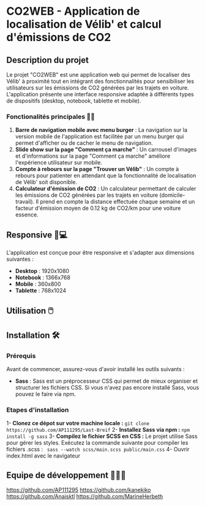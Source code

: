 # CO2WEB - Application de localisation de Vélib' et calcul d'émissions de CO2

## Description du projet

Le projet "CO2WEB" est une application web qui permet de localiser des Vélib' à proximité tout en intégrant des fonctionnalités pour sensibiliser les utilisateurs sur les émissions de CO2 générées par les trajets en voiture. L'application présente une interface responsive adaptée à différents types de dispositifs (desktop, notebook, tablette et mobile).

### Fonctionalités principales 🚗💨

1. **Barre de navigation mobile avec menu burger** : La navigation sur la version mobile de l'application est facilitée par un menu burger qui permet d'afficher ou de cacher le menu de navigation.
2. **Slide show sur la page "Comment ça marche"** : Un carrousel d'images et d'informations sur la page "Comment ça marche" améliore l'expérience utilisateur sur mobile.
3. **Compte à rebours sur la page "Trouver un Vélib"** : Un compte à rebours pour patienter en attendant que la fonctionnalité de localisation de Vélib' soit disponible.
4. **Calculateur d'émission de CO2** : Un calculateur permettant de calculer les émissions de CO2 générées par les trajets en voiture (domicile-travail). Il prend en compte la distance effectuée chaque semaine et un facteur d'émission moyen de 0.12 kg de CO2/km pour une voiture essence.

## Responsive 📱💻

L'application est conçue pour être responsive et s'adapter aux dimensions suivantes :

- **Desktop** : 1920x1080
- **Notebook** : 1366x768
- **Mobile** : 360x800
- **Tablette** : 768x1024

## Utilisation 🖱️​

## Installation 🛠️

### Prérequis

Avant de commencer, assurez-vous d'avoir installé les outils suivants :

- **Sass** : Sass est un préprocesseur CSS qui permet de mieux organiser et structurer les fichiers CSS. Si vous n'avez pas encore installé Sass, vous pouvez le faire via npm.

### Etapes d'installation

1- **Clonez ce dépot sur votre machine locale :** `git clone https://github.com/AP111295/Last-Breif`
2- **Installez Sass via npm :** `npm install -g sass`
3- **Compilez le fichier SCSS en CSS :** Le projet utilise Sass pour gérer les styles. Exécutez la commande suivante pour compiler les fichiers .scss : ` sass --watch scss/main.scss public/main.css`
4- Ouvrir index.html avec le navigateur

## Equipe de développement 👩🏻‍💻​

https://github.com/AP111295
https://github.com/kanekiko
https://github.com/Anaisktl
https://github.com/MarineHerbeth
